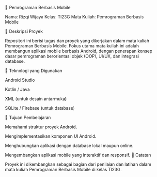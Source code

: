 📱 Pemrograman Berbasis Mobile

Nama: Rizqi Wijaya
Kelas: TI23G
Mata Kuliah: Pemrograman Berbasis Mobile

📘 Deskripsi Proyek

Repositori ini berisi tugas dan proyek yang dikerjakan dalam mata kuliah Pemrograman Berbasis Mobile.
Fokus utama mata kuliah ini adalah membangun aplikasi mobile berbasis Android, dengan penerapan konsep dasar pemrograman berorientasi objek (OOP), UI/UX, dan integrasi database.

🧩 Teknologi yang Digunakan

Android Studio

Kotlin / Java

XML (untuk desain antarmuka)

SQLite / Firebase (untuk database)

🚀 Tujuan Pembelajaran

Memahami struktur proyek Android.

Mengimplementasikan komponen UI Android.

Menghubungkan aplikasi dengan database lokal maupun online.

Mengembangkan aplikasi mobile yang interaktif dan responsif.
📝 Catatan

Proyek ini dikembangkan sebagai bagian dari penilaian dan latihan dalam mata kuliah Pemrograman Berbasis Mobile di kelas TI23G.
